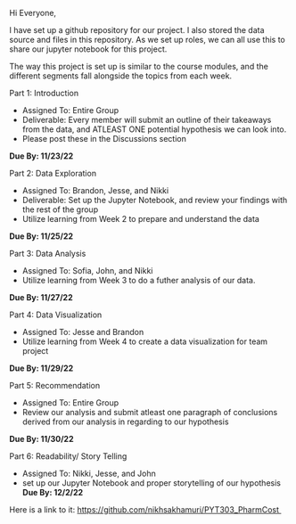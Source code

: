 Hi Everyone, 

I have set up a github repository for our project. I also stored the data source and files in this repository. As we set up roles, we can all use this to share our jupyter notebook for this project. 

The way this project is set up is similar to the course modules, and the different segments fall alongside the topics from each week. 

Part 1: Introduction

- Assigned To: Entire Group
- Deliverable: Every member will submit an outline of their takeaways from the data, and ATLEAST ONE potential hypothesis we can look into.
- Please post these in the Discussions section 

<b> Due By: 11/23/22
</b>

Part 2: Data Exploration 

- Assigned To: Brandon, Jesse, and Nikki 
- Deliverable: Set up the Jupyter Notebook, and review your findings with the rest of the group 
- Utilize learning from Week 2 to prepare and understand the data 

<b>Due By: 11/25/22
</b>


Part 3: Data Analysis

- Assigned To: Sofia, John, and Nikki 
- Utilize learning from Week 3 to do a futher analysis of our data. 

<b>Due By: 11/27/22
</b>


Part 4: Data Visualization 

- Assigned To: Jesse and Brandon 
- Utilize learning from Week 4 to create a data visualization for team project

<b>Due By: 11/29/22
</b>

Part 5: Recommendation 

- Assigned To: Entire Group 
- Review our analysis and submit atleast one paragraph of conclusions derived from our analysis in regarding to our hypothesis

<b> Due By: 11/30/22
</b>


Part 6: Readability/ Story Telling 

- Assigned To: Nikki, Jesse, and John 
- set up our Jupyter Notebook and proper storytelling of our hypothesis
<b> Due By: 12/2/22
</b>

Here is a link to it: https://github.com/nikhsakhamuri/PYT303_PharmCost 
